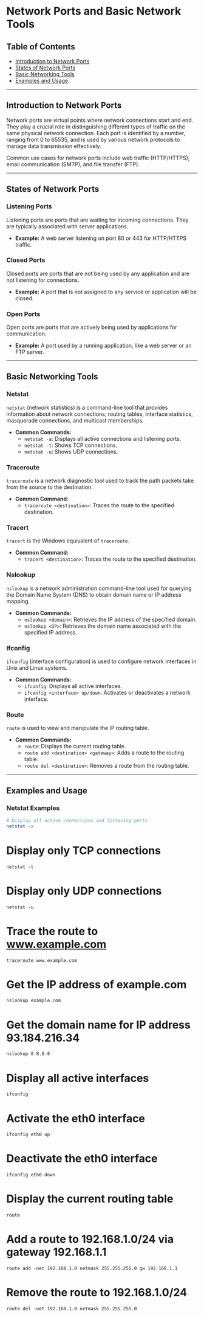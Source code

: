 # Network Ports and Basic Network Tools

## Table of Contents
- [Introduction to Network Ports](#introduction-to-network-ports)
- [States of Network Ports](#states-of-network-ports)
- [Basic Networking Tools](#basic-networking-tools)
- [Examples and Usage](#examples-and-usage)

---

## Introduction to Network Ports

Network ports are virtual points where network connections start and end. They play a crucial role in distinguishing different types of traffic on the same physical network connection. Each port is identified by a number, ranging from 0 to 65535, and is used by various network protocols to manage data transmission effectively.

Common use cases for network ports include web traffic (HTTP/HTTPS), email communication (SMTP), and file transfer (FTP).

---

## States of Network Ports

### Listening Ports
Listening ports are ports that are waiting for incoming connections. They are typically associated with server applications.

- **Example:** A web server listening on port 80 or 443 for HTTP/HTTPS traffic.

### Closed Ports
Closed ports are ports that are not being used by any application and are not listening for connections.

- **Example:** A port that is not assigned to any service or application will be closed.

### Open Ports
Open ports are ports that are actively being used by applications for communication.

- **Example:** A port used by a running application, like a web server or an FTP server.

---

## Basic Networking Tools

### Netstat
`netstat` (network statistics) is a command-line tool that provides information about network connections, routing tables, interface statistics, masquerade connections, and multicast memberships.

- **Common Commands:**
  - `netstat -a`: Displays all active connections and listening ports.
  - `netstat -t`: Shows TCP connections.
  - `netstat -u`: Shows UDP connections.

### Traceroute
`traceroute` is a network diagnostic tool used to track the path packets take from the source to the destination.

- **Common Command:**
  - `traceroute <destination>`: Traces the route to the specified destination.

### Tracert
`tracert` is the Windows equivalent of `traceroute`.

- **Common Command:**
  - `tracert <destination>`: Traces the route to the specified destination.

### Nslookup
`nslookup` is a network administration command-line tool used for querying the Domain Name System (DNS) to obtain domain name or IP address mapping.

- **Common Commands:**
  - `nslookup <domain>`: Retrieves the IP address of the specified domain.
  - `nslookup <IP>`: Retrieves the domain name associated with the specified IP address.

### Ifconfig
`ifconfig` (interface configuration) is used to configure network interfaces in Unix and Linux systems.

- **Common Commands:**
  - `ifconfig`: Displays all active interfaces.
  - `ifconfig <interface> up/down`: Activates or deactivates a network interface.

### Route
`route` is used to view and manipulate the IP routing table.

- **Common Commands:**
  - `route`: Displays the current routing table.
  - `route add <destination> <gateway>`: Adds a route to the routing table.
  - `route del <destination>`: Removes a route from the routing table.

---

## Examples and Usage

### Netstat Examples
```sh
# Display all active connections and listening ports
netstat -a

```
# Display only TCP connections
```
netstat -t
```
# Display only UDP connections
```
netstat -u
```

# Trace the route to www.example.com
```
traceroute www.example.com
```

# Get the IP address of example.com
```
nslookup example.com
```
# Get the domain name for IP address 93.184.216.34
```
nslookup 8.8.8.8
```

# Display all active interfaces
```
ifconfig
```
# Activate the eth0 interface
```
ifconfig eth0 up
```
# Deactivate the eth0 interface
```
ifconfig eth0 down
```

# Display the current routing table
```
route
```
# Add a route to 192.168.1.0/24 via gateway 192.168.1.1
```
route add -net 192.168.1.0 netmask 255.255.255.0 gw 192.168.1.1
```

# Remove the route to 192.168.1.0/24
```
route del -net 192.168.1.0 netmask 255.255.255.0
```
